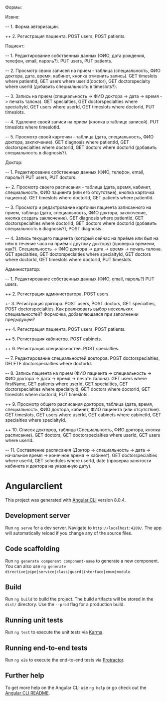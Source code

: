 Формы:

Извне: 

-- 1. Форма авторизации.

++ 2. Регистрация пациента. POST users, POST patients.


Пациент:

-- 1. Редактирование собственных данных (ФИО, дата рождения, телефон, email, пароль?). PUT users, PUT patients.

-- 2. Просмотр своих записей на прием - таблица (специальность, ФИО доктора, дата, время, кабинет, кнопка отменить запись). GET timeslots where patientId, GET users where userId(doctor), GET doctorspecialty where userId (добавить специальность в timeslots?).

-- 3. Запись на прием (специальность -> ФИО доктора -> дата -> время -> печать талона). GET specialties, GET doctorspecialties where specialtyId, GET users where userId, GET timeslots where doctorId, PUT timeslots.

-- 4. Удаление своей записи на прием (кнопка в таблице записей). PUT timeslots where timeslotId.

-- 5. Просмотр своей карточки - таблица (дата, специальность, ФИО доктора, заключение). GET diagnosis where patientId, GET doctorspecialties where doctorId, GET doctors where doctorId (добавить специальность в diagnosis?).


Доктор:

-- 1. Редактирование собственных данных (ФИО, телефон, email, пароль?) PUT users, PUT doctors.

+- 2. Просмотр своего расписания - таблица (дата, время, кабинет, специальность, ФИО пациента (или его отсутствие), кнопка карточка пациента). GET timeslots where doctorId, GET patients where patientId.

-- 3. Просмотр и редактрование карточки пациента записанного на прием, таблица (дата, специальность, ФИО доктора, заключение, кнопка создать заключение). GET diagnosis where patientId, GET doctorspecialties where doctorId, GET doctors where doctorId (добавить специальность в diagnosis?), POST diagnosis.

-- 4. Запись текущего пациента (который сейчас на приёме или был на нём в течение часа на приём к другому доктору) (проверка времени, как?). Специальность -> ФИО доктора -> дата -> время -> печать талона. GET specialties, GET doctorspecialties where specialtyId, GET doctors where doctorId, GET timeslots where doctorId, PUT timeslots.


Администратор:

-- 1. Редактирование собственных данных (ФИО, email, пароль?) PUT users.

++ 2. Регистрация администратора. POST users.

+- 3. Регистрация доктора. POST users, POST doctors, GET specialties, POST doctorspecialties. Как реализовать выбор нескольких специальностей? Формочка, добавляющаяся при заполнении предыдущей?

++ 4. Регистрация пациента. POST users, POST patients.

++ 5. Регистрация кабинетов. POST cabinets.

++ 6. Регистрация специальностей. POST specialties.

-- 7. Редактирование специальностей докторов. POST doctorspecialties, DELETE doctorspecialties where doctorId.

--  8. Запись пациента на прием (ФИО пациента -> специальность -> ФИО доктора -> дата -> время -> печать талона). GET users where firstName, GET patients where userId, GET specialties, GET doctorspecialties where specialtyId, GET doctors where doctorId, GET timeslots where doctorId, PUT timeslots.

++ 9. Просмотр общего расписания докторов, таблица (дата, время, специальность, ФИО доктора, кабинет, ФИО пациента (или отсутствие). GET timeslots, GET users where userId, GET cabinets where cabinetId, GET specialties where specialtyId.

++ 10. Список докторов, таблица (Специальность, ФИО доктора, кнопка расписание). GET doctors, GET doctorspecialties where userId, GET users where userId.

-- 11. Составление расписания (Доктор -> специальность -> дата -> начальное время -> конечное время -> кабинет).
GET doctorspecialties where userId, GET schedules where userId, date (проверка занятости кабинета и доктора на указанную дату). 










# Angularclient

This project was generated with [Angular CLI](https://github.com/angular/angular-cli) version 8.0.4.

## Development server

Run `ng serve` for a dev server. Navigate to `http://localhost:4200/`. The app will automatically reload if you change any of the source files.

## Code scaffolding

Run `ng generate component component-name` to generate a new component. You can also use `ng generate directive|pipe|service|class|guard|interface|enum|module`.

## Build

Run `ng build` to build the project. The build artifacts will be stored in the `dist/` directory. Use the `--prod` flag for a production build.

## Running unit tests

Run `ng test` to execute the unit tests via [Karma](https://karma-runner.github.io).

## Running end-to-end tests

Run `ng e2e` to execute the end-to-end tests via [Protractor](http://www.protractortest.org/).

## Further help

To get more help on the Angular CLI use `ng help` or go check out the [Angular CLI README](https://github.com/angular/angular-cli/blob/master/README.md).
